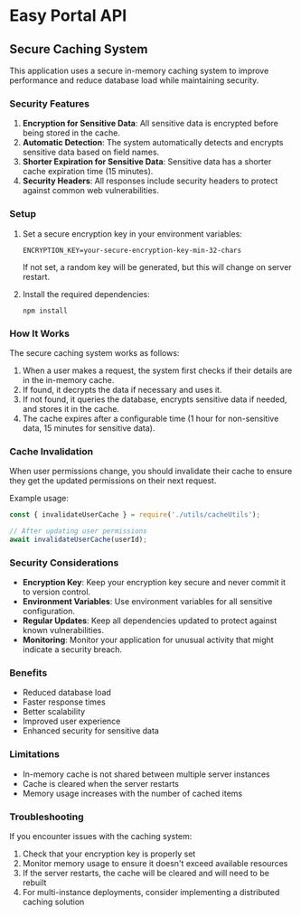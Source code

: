 # Easy Portal API

## Secure Caching System

This application uses a secure in-memory caching system to improve performance and reduce database load while maintaining security.

### Security Features

1. **Encryption for Sensitive Data**: All sensitive data is encrypted before being stored in the cache.
2. **Automatic Detection**: The system automatically detects and encrypts sensitive data based on field names.
3. **Shorter Expiration for Sensitive Data**: Sensitive data has a shorter cache expiration time (15 minutes).
4. **Security Headers**: All responses include security headers to protect against common web vulnerabilities.

### Setup

1. Set a secure encryption key in your environment variables:
   ```
   ENCRYPTION_KEY=your-secure-encryption-key-min-32-chars
   ```
   
   If not set, a random key will be generated, but this will change on server restart.

2. Install the required dependencies:
   ```
   npm install
   ```

### How It Works

The secure caching system works as follows:

1. When a user makes a request, the system first checks if their details are in the in-memory cache.
2. If found, it decrypts the data if necessary and uses it.
3. If not found, it queries the database, encrypts sensitive data if needed, and stores it in the cache.
4. The cache expires after a configurable time (1 hour for non-sensitive data, 15 minutes for sensitive data).

### Cache Invalidation

When user permissions change, you should invalidate their cache to ensure they get the updated permissions on their next request.

Example usage:

```javascript
const { invalidateUserCache } = require('./utils/cacheUtils');

// After updating user permissions
await invalidateUserCache(userId);
```

### Security Considerations

- **Encryption Key**: Keep your encryption key secure and never commit it to version control.
- **Environment Variables**: Use environment variables for all sensitive configuration.
- **Regular Updates**: Keep all dependencies updated to protect against known vulnerabilities.
- **Monitoring**: Monitor your application for unusual activity that might indicate a security breach.

### Benefits

- Reduced database load
- Faster response times
- Better scalability
- Improved user experience
- Enhanced security for sensitive data

### Limitations

- In-memory cache is not shared between multiple server instances
- Cache is cleared when the server restarts
- Memory usage increases with the number of cached items

### Troubleshooting

If you encounter issues with the caching system:

1. Check that your encryption key is properly set
2. Monitor memory usage to ensure it doesn't exceed available resources
3. If the server restarts, the cache will be cleared and will need to be rebuilt
4. For multi-instance deployments, consider implementing a distributed caching solution 